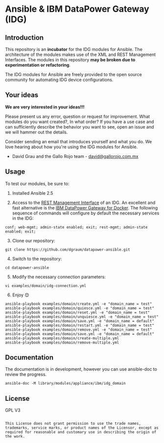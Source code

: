 Ansible & IBM DataPower Gateway (IDG)
==========================

Introduction
---------------

This repository is an **incubator** for the IDG modules for Ansible.
The architecture of the modules makes use of the XML and REST Management Interfaces.
The modules in this repository **may be broken due to experimentation or refactoring**.

The IDG modules for Ansible are freely provided to the open source community for automating IDG device configurations.

Your ideas
----------

**We are very interested in your ideas!!!**

Please present us any error, question or request for improvement. What modules do you want created?, In what order?
If you have a use case and can sufficiently describe the behavior you want to see, open an issue and we will hammer out the details.

Consider sending an email that introduces yourself and what you do. We love hearing about how you're using the IDG modules for Ansible.
- David Grau and the Gallo Rojo team - david@gallorojo.com.mx

Usage
----

To test our modules, be sure to:

1. Installed Ansible 2.5

2. Access to the [REST Management Interface](https://www.ibm.com/support/knowledgecenter/en/SS9H2Y_7.6.0/com.ibm.dp.doc/restmgtinterface.html) of an IDG. An excellent and fast alternative is the [IBM DataPower Gateway for Docker](https://hub.docker.com/r/ibmcom/datapower/). The following sequence of commands will configure by default the necessary services in the IDG:

```
conf; web-mgmt; admin-state enabled; exit; rest-mgmt; admin-state enabled; exit;
```

3. Clone our repository:

```
git clone https://github.com/dgraum/datapower-ansible.git
```

4. Switch to the repository:

```
cd datapower-ansible
```

5. Modify the necessary connection parameters:

```
vi examples/domain/idg-connection.yml
```

6. Enjoy :blush:

```
ansible-playbook examples/domain/create.yml -e "domain_name = test"
ansible-playbook examples/domain/quiesce.yml -e "domain_name = test"
ansible-playbook examples/domain/reset.yml -e "domain_name = test"
ansible-playbook examples/domain/unquiesce.yml -e "domain_name = test"
ansible-playbook examples/domain/save.yml -e "domain_name = default"
ansible-playbook examples/domain/restart.yml -e "domain_name = test"
ansible-playbook examples/domain/remove.yml -e "domain_name = test"
ansible-playbook examples/domain/save.yml -e "domain_name = default"
ansible-playbook examples/domain/create-multiple.yml
ansible-playbook examples/domain/remove-multiple.yml
```

Documentation
-------------

The documentation is in development, however you can use ansible-doc to review the progress.

```
ansible-doc -M library/modules/appliance/ibm/idg_domain
```

License
-------

GPL V3
~~~~~~

This License does not grant permission to use the trade names, trademarks, service marks, or product names of the Licensor, except as required for reasonable and customary use in describing the origin of the work.
